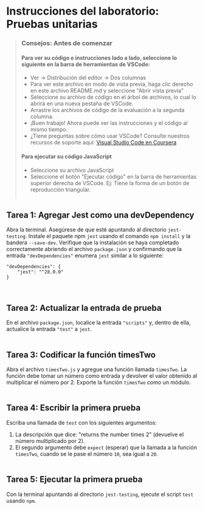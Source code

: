 # Instrucciones del laboratorio: Pruebas unitarias

> ### **Consejos: Antes de comenzar**
> #### **Para ver su código e instrucciones lado a lado**, seleccione lo siguiente en la barra de herramientas de VSCode:
> - Ver -> Distribución del editor -> Dos columnas
> - Para ver este archivo en modo de vista previa, haga clic derecho en este archivo README.md y seleccione "Abrir vista previa"
> - Seleccione su archivo de código en el árbol de archivos, lo cual lo abrirá en una nueva pestaña de VSCode.
> - Arrastre los archivos de código de la evaluación a la segunda columna.
> - ¡Buen trabajo! Ahora puede ver las instrucciones y el código al mismo tiempo.
> - ¿Tiene preguntas sobre cómo usar VSCode? Consulte nuestros recursos de soporte aquí:
> [Visual Studio Code en Coursera](https://www.coursera.org/learn/programming-with-javascript/supplement/roMvE/visual-studio-code-on-coursera)
> #### **Para ejecutar su código JavaScript**
> - Seleccione su archivo JavaScript
> - Seleccione el botón "Ejecutar código" en la barra de herramientas superior derecha de VSCode.
> Ej: Tiene la forma de un botón de reproducción triangular. <br><br>

## Tarea 1: Agregar Jest como una devDependency

Abra la terminal. Asegúrese de que esté apuntando al directorio `jest-testing`.
Instale el paquete npm `jest` usando el comando `npm install` y la bandera `--save-dev`.
Verifique que la instalación se haya completado correctamente abriendo el archivo `package.json` y confirmando que la entrada `"devDependencies"` enumera `jest` similar a lo siguiente:

```
"devDependencies": {
    "jest": "^28.0.0"
}
```
<br>

## Tarea 2: Actualizar la entrada de prueba

En el archivo `package.json`, localice la entrada `"scripts"` y, dentro de ella, actualice la entrada `"test"` a `jest`.
<br><br>

## Tarea 3: Codificar la función timesTwo

Abra el archivo `timesTwo.js` y agregue una función llamada `timesTwo`. La función debe tomar un número como entrada y devolver el valor obtenido al multiplicar el número por 2.
Exporte la función `timesTwo` como un módulo.
<br><br>

## Tarea 4: Escribir la primera prueba

Escriba una llamada de `test` con los siguientes argumentos:
1. La descripción que dice: "returns the number times 2" (devuelve el número multiplicado por 2).
2. El segundo argumento debe `expect` (esperar) que la llamada a la función `timesTwo`, cuando se le pase el número `10`, sea igual a `20`.
<br><br>

## Tarea 5: Ejecutar la primera prueba

Con la terminal apuntando al directorio `jest-testing`, ejecute el script `test` usando `npm`.